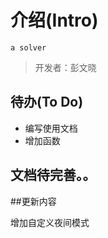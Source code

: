 # 介绍(Intro)

    a solver 

>开发者：彭文晓

## 待办(To Do)

- 编写使用文档
- 增加函数

## 文档待完善。。


##更新内容

增加自定义夜间模式
    